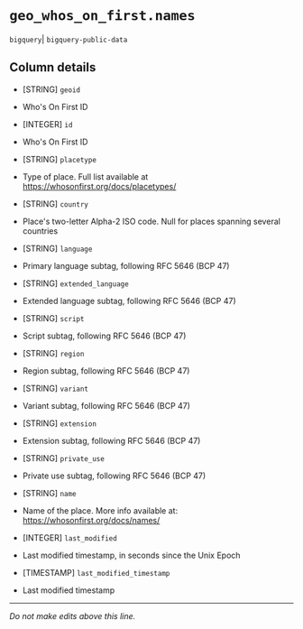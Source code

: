 # `geo_whos_on_first.names`
`bigquery`| `bigquery-public-data`

## Column details
* [STRING]    `geoid`
 - Who's On First ID
* [INTEGER]   `id`
 - Who's On First ID
* [STRING]    `placetype`
 - Type of place. Full list available at https://whosonfirst.org/docs/placetypes/
* [STRING]    `country`
 - Place's two-letter Alpha-2 ISO code. Null for places spanning several countries
* [STRING]    `language`
 - Primary language subtag, following RFC 5646 (BCP 47)
* [STRING]    `extended_language`
 - Extended language subtag, following RFC 5646 (BCP 47)
* [STRING]    `script`
 - Script subtag, following RFC 5646 (BCP 47)
* [STRING]    `region`
 - Region subtag, following RFC 5646 (BCP 47)
* [STRING]    `variant`
 - Variant subtag, following RFC 5646 (BCP 47)
* [STRING]    `extension`
 - Extension subtag, following RFC 5646 (BCP 47)
* [STRING]    `private_use`
 - Private use subtag, following RFC 5646 (BCP 47)
* [STRING]    `name`
 - Name of the place. More info available at: https://whosonfirst.org/docs/names/
* [INTEGER]   `last_modified`
 - Last modified timestamp, in seconds since the Unix Epoch
* [TIMESTAMP] `last_modified_timestamp`
 - Last modified timestamp

-------------------------------------------------------------------------------
*Do not make edits above this line.*
